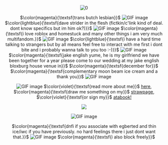 <div align="center">


![0](https://i.postimg.cc/FFLnpRWQ/Untitled38-20250727124330.png)

$\color{magenta}{\textsf{trans butch lesbian}}$ ![GIF image](https://github.com/user-attachments/assets/d2485f5c-e409-4256-8911-3dc4f22b9ec0)
$\color{lightblue}{\textsf{dave strider in the flesh (fictkin/c'link kind of deal. dont know specifics but im him ok?)}}$ ![GIF image](https://github.com/user-attachments/assets/5cbd7358-072e-4a9f-9da9-8550d5d7e740)
$\color{magenta}{\textsf{i love roblox and homestuck and many other things i am very much multifandom.}}$ ![GIF image](https://github.com/user-attachments/assets/af3cf6a6-fa9c-4078-aab3-793110313962) $\color{lightblue}{\textsf{i have a hard time talking to strangers but by all means feel free to interact with me first i dont bite and i probably wanna talk to you too :-)}}$ ![GIF image](https://github.com/user-attachments/assets/e05aa515-b002-4b35-a46c-fa3533378cb4)
$\color{magenta}{\textsf{jake english yume, he is my girlfriend we have been together for a year please come to our wedding at my jake english bloxburg house venue in}}$ $\color{magenta}{\textsf{december for}}$ $\color{magenta}{\textsf{complementary moon beam ice cream and a thank you}}$ ![GIF image](https://github.com/user-attachments/assets/91118b81-0a44-49e1-8044-74c3a09b6cb0)


![GIF image](https://github.com/user-attachments/assets/0fa3e403-9a2d-4489-a179-ebaf91d14032)
$\color{violet}{\textsf{read more about me}}$ [here](https://traptraptrap.straw.page), $\color{magenta}{\textsf{draw me something on my}}$ [strawpage](https://7314.straw.page), $\color{violet}{\textsf{or
sign my}}$ [atabook!](https://007n7.atabook.org)

![](https://komarev.com/ghpvc/?username=007n7&color=ff367c&label=views)
 
![GIF image](https://github.com/user-attachments/assets/59368af3-368c-4752-bf53-26c763a7178e)

$\color{magenta}{\textsf{dnfi if you associate with egberted and thin ice/iwc if you have previously. no hard feelings there i just dont want that.}}$ ![GIF image](https://github.com/user-attachments/assets/9f44a807-e4af-415e-bca4-6a3b8e1ef079)
$\color{magenta}{\textsf{i also block freely}}$


</div>
